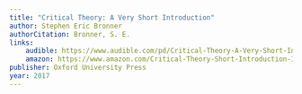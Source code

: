 ```yaml
---
title: "Critical Theory: A Very Short Introduction"
author: Stephen Eric Bronner
authorCitation: Bronner, S. E.
links:
    audible: https://www.audible.com/pd/Critical-Theory-A-Very-Short-Introduction-Audiobook/B00CA30LFO
    amazon: https://www.amazon.com/Critical-Theory-Short-Introduction-Introductions-dp-0190692677/dp/0190692677/ref=mt_other
publisher: Oxford University Press
year: 2017
---
```

